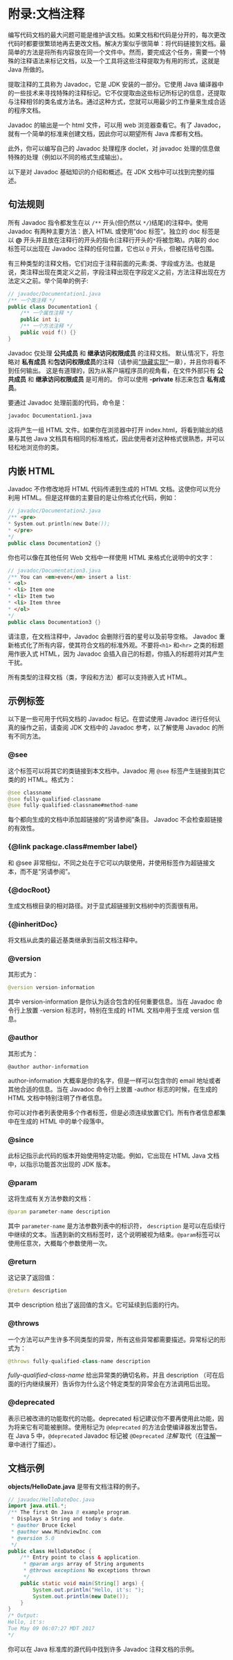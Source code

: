<!-- Appendix: Javadoc -->

# 附录:文档注释

编写代码文档的最大问题可能是维护该文档。如果文档和代码是分开的，每次更改代码时都要很繁琐地再去更改文档。解决方案似乎很简单：将代码链接到文档。最简单的方法是将所有内容放在同一个文件中。然而，要完成这个任务，需要一个特殊的注释语法来标记文档，以及一个工具将这些注释提取为有用的形式，这就是 Java 所做的。

提取注释的工具称为 Javadoc，它是 JDK 安装的一部分。它使用 Java 编译器中的一些技术来寻找特殊的注释标记。它不仅提取由这些标记所标记的信息，还提取与注释相邻的类名或方法名。通过这种方式，您就可以用最少的工作量来生成合适的程序文档。

Javadoc 的输出是一个 html 文件，可以用 web 浏览器查看它。有了 Javadoc，就有一个简单的标准来创建文档，因此你可以期望所有 Java 库都有文档。

此外，你可以编写自己的 Javadoc 处理程序 doclet，对 javadoc 处理的信息做特殊的处理（例如以不同的格式生成输出）。

以下是对 Javadoc 基础知识的介绍和概述。在 JDK 文档中可以找到完整的描述。

## 句法规则

所有 Javadoc 指令都发生在以 `/**` 开头(但仍然以 `*/`)结尾)的注释中。使用 Javadoc 有两种主要方法：嵌入 HTML 或使用“doc 标签”。独立的 doc 标签是以 **@** 开头并且放在注释行的开头的指令(注释行开头的`*`将被忽略)。内联的 doc 标签可以出现在 Javadoc 注释的任何位置，它也以 `@` 开头，但被花括号包围。

有三种类型的注释文档，它们对应于注释前面的元素:类、字段或方法。也就是说，类注释出现在类定义之前，字段注释出现在字段定义之前，方法注释出现在方法定义之前。举个简单的例子:

```java
// javadoc/Documentation1.java
/** 一个类注释 */
public class Documentation1 {
    /** 一个属性注释 */
    public int i;
    /** 一个方法注释 */
    public void f() {}
}

```

Javadoc 仅处理 **公共成员** 和 **继承访问权限成员** 的注释文档。 默认情况下，将忽略对 **私有成员** 和**包访问权限成员**的注释（请参阅["隐藏实现"](/docs/book/07-Implementation-Hiding.md)一章），并且你将看不到任何输出。 这是有道理的，因为从客户端程序员的视角看，在文件外部只有 **公共成员** 和 **继承访问权限成员** 是可用的。 你可以使用 **-private** 标志来包含 **私有成员**。

要通过 Javadoc 处理前面的代码，命令是：

```cmd
javadoc Documentation1.java
```

这将产生一组 HTML 文件。如果你在浏览器中打开 index.html，将看到输出的结果与其他 Java 文档具有相同的标准格式，因此使用者对这种格式很熟悉，并可以轻松地浏览你的类。

## 内嵌 HTML

Javadoc 不作修改地将 HTML 代码传递到生成的 HTML 文档。这使你可以充分利用 HTML。但是这样做的主要目的是让你格式化代码，例如：

```java
// javadoc/Documentation2.java
/** <pre>
* System.out.println(new Date());
* </pre>
*/
public class Documentation2 {}
```

你也可以像在其他任何 Web 文档中一样使用 HTML 来格式化说明中的文字：

```java
// javadoc/Documentation3.java
/** You can <em>even</em> insert a list:
* <ol>
* <li> Item one
* <li> Item two
* <li> Item three
* </ol>
*/
public class Documentation3 {}
```

请注意，在文档注释中，Javadoc 会删除行首的星号以及前导空格。 Javadoc 重新格式化了所有内容，使其符合文档的标准外观。不要将`<h1>` 和`<hr>` 之类的标题用作嵌入式 HTML，因为 Javadoc 会插入自己的标题，你插入的标题将对其产生干扰。

所有类型的注释文档（类，字段和方法）都可以支持嵌入式 HTML。

## 示例标签

以下是一些可用于代码文档的 Javadoc 标记。在尝试使用 Javadoc 进行任何认真的操作之前，请查阅 JDK 文档中的 Javadoc 参考，以了解使用 Javadoc 的所有不同方法。

### @see

这个标签可以将其它的类链接到本文档中。Javadoc 用 `@see` 标签产生链接到其它类的的 HTML。格式为：

```java
@see classname
@see fully-qualified-classname
@see fully-qualified-classname#method-name
```

每个都向生成的文档中添加超链接的“另请参阅”条目。 Javadoc 不会检查超链接的有效性。

### {@link package.class#member label}

和 @see 非常相似，不同之处在于它可以内联使用，并使用标签作为超链接文本，而不是“另请参阅”。

### {@docRoot}

生成文档根目录的相对路径。对于显式超链接到文档树中的页面很有用。

### {@inheritDoc}

将文档从此类的最近基类继承到当前文档注释中。

### @version

其形式为：

```java
@version version-information
```

其中 version-information 是你认为适合包含的任何重要信息。当在 Javadoc 命令行上放置 -version 标志时，特别在生成的 HTML 文档中用于生成 version 信息。

### @author

其形式为：

```
@author author-information
```

author-information 大概率是你的名字，但是一样可以包含你的 email 地址或者其他合适的信息。当在 Javadoc 命令行上放置 -author 标志的时候，在生成的 HTML 文档中特别注明了作者信息。

你可以对作者列表使用多个作者标签，但是必须连续放置它们。所有作者信息都集中在生成的 HTML 中的单个段落中。

### @since

此标记指示此代码的版本开始使用特定功能。例如，它出现在 HTML Java 文档中，以指示功能首次出现的 JDK 版本。

### @param

这将生成有关方法参数的文档：

```java
@param parameter-name description
```

其中 `parameter-name` 是方法参数列表中的标识符， `description` 是可以在后续行中继续的文本。当遇到新的文档标签时，这个说明被视为结束。`@param`标签可以使用任意次，大概每个参数使用一次。

### @return

这记录了返回值：

```java
@return description
```

其中 description 给出了返回值的含义。它可延续到后面的行内。

### @throws

一个方法可以产生许多不同类型的异常，所有这些异常都需要描述。异常标记的形式为：

```java
@throws fully-qualified-class-name description
```

_fully-qualified-class-name_ 给出异常类的确切名称，并且 description （可在后面的行内继续展开）告诉你为什么这个特定类型的异常会在方法调用后出现。

### @deprecated

表示已被改进的功能取代的功能。deprecated 标记建议你不要再使用此功能，因为将来它有可能被删除。使用标记为 `@deprecated` 的方法会使编译器发出警告。在 Java 5 中，`@deprecated` Javadoc 标记被 `@Deprecated` _注解_ 取代（在[注解]()一章中进行了描述）。

## 文档示例

**objects/HelloDate.java** 是带有文档注释的例子。

```java
// javadoc/HelloDateDoc.java
import java.util.*;
/** The first On Java 8 example program.
 * Displays a String and today's date.
 * @author Bruce Eckel
 * @author www.MindviewInc.com
 * @version 5.0
 */
public class HelloDateDoc {
    /** Entry point to class & application.
     * @param args array of String arguments
     * @throws exceptions No exceptions thrown
     */
    public static void main(String[] args) {
        System.out.println("Hello, it's: ");
        System.out.println(new Date());
    }
}
/* Output:
Hello, it's:
Tue May 09 06:07:27 MDT 2017
*/
```

你可以在 Java 标准库的源代码中找到许多 Javadoc 注释文档的示例。
